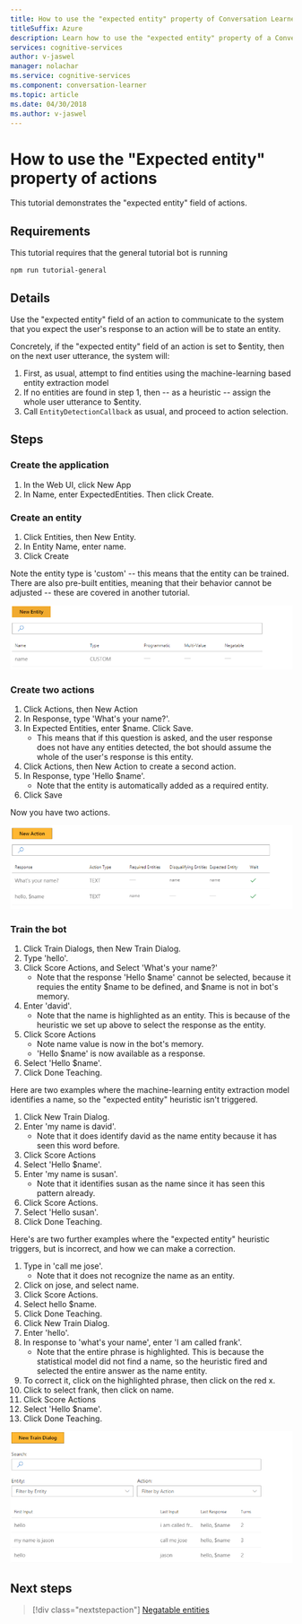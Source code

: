 ```yaml
---
title: How to use the "expected entity" property of Conversation Learner actions - Microsoft Cognitive Services | Microsoft Docs
titleSuffix: Azure
description: Learn how to use the "expected entity" property of a Conversation Learner application.
services: cognitive-services
author: v-jaswel
manager: nolachar
ms.service: cognitive-services
ms.component: conversation-learner
ms.topic: article
ms.date: 04/30/2018
ms.author: v-jaswel
---
```


# How to use the "Expected entity" property of actions

This tutorial demonstrates the "expected entity" field of actions.

## Requirements
This tutorial requires that the general tutorial bot is running

	npm run tutorial-general

## Details
Use the "expected entity" field of an action to communicate to the system that you expect the user's response to an action will be to state an entity.

Concretely, if the "expected entity" field of an action is set to $entity, then on the next user utterance, the system will:

1. First, as usual, attempt to find entities using the machine-learning based entity extraction model
2. If no entities are found in step 1, then -- as a heuristic -- assign the whole user utterance to $entity.
3. Call `EntityDetectionCallback` as usual, and proceed to action selection.

## Steps

### Create the application

1. In the Web UI, click New App
2. In Name, enter ExpectedEntities. Then click Create.

### Create an entity

1. Click Entities, then New Entity.
2. In Entity Name, enter name.
3. Click Create

Note the entity type is 'custom' -- this means that the entity can be trained.  There are also pre-built entities, meaning that their behavior cannot be adjusted -- these are covered in another tutorial.

![](../media/tutorial4_entities.PNG)

### Create two actions

1. Click Actions, then New Action
2. In Response, type 'What's your name?'.
3. In Expected Entities, enter $name. Click Save.
	- This means that if this question is asked, and the user response does not have any entities detected, the bot should assume the whole of the user's response is this entity.
2. Click Actions, then New Action to create a second action.
3. In Response, type 'Hello $name'.
	- Note that the entity is automatically added as a required entity. 
4. Click Save

Now you have two actions.

![](../media/tutorial4_actions.PNG)

### Train the bot

1. Click Train Dialogs, then New Train Dialog.
2. Type 'hello'.
3. Click Score Actions, and Select 'What's your name?'
	- Note that the response 'Hello $name' cannot be selected, because it requies the entity $name to be defined, and $name is not in bot's memory.
2. Enter 'david'. 
	- Note that the name is highlighted as an entity. This is because of the heuristic we set up above to select the response as the entity.
5. Click Score Actions
	- Note name value is now in the bot's memory.
	- 'Hello $name' is now available as a response. 
6. Select 'Hello $name'.
7. Click Done Teaching.

Here are two examples where the machine-learning entity extraction model identifies a name, so the "expected entity" heuristic isn't triggered.

1. Click New Train Dialog.
2. Enter 'my name is david'.
	- Note that it does identify david as the name entity because it has seen this word before.
2. Click Score Actions
3. Select 'Hello $name'.
4. Enter 'my name is susan'.
	- Note that it identifies susan as the name since it has seen this pattern already.
2. Click Score Actions.
2. Select 'Hello susan'.
3. Click Done Teaching.

Here's are two further examples where the "expected entity" heuristic triggers, but is incorrect, and how we can make a correction.

1. Type in 'call me jose'.
	- Note that it does not recognize the name as an entity.
2. Click on jose, and select name.
3. Click Score Actions.
4. Select hello $name.
5. Click Done Teaching.
1. Click New Train Dialog.
2. Enter 'hello'.
3. In response to 'what's your name', enter 'I am called frank'.
	- Note that the entire phrase is highlighted. This is because the statistical model did not find a name, so the heuristic fired and selected the entire answer as the name entity.
2. To correct it, click on the highlighted phrase, then click on the red x. 
3. Click to select frank, then click on name.
2. Click Score Actions
3. Select 'Hello $name'.
4. Click Done Teaching.

![](../media/tutorial4_dialogs.PNG)

## Next steps

> [!div class="nextstepaction"]
> [Negatable entities](./5-negatable-entities.md)
